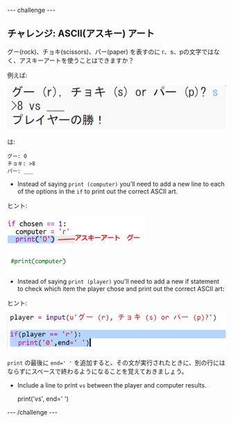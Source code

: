 \--- challenge \---

## チャレンジ: ASCII(アスキー) アート

グー(rock)、チョキ(scissors)、パー(paper) を表すのに r、s、pの文字ではなく、アスキーアートを使うことはできますか？

例えば:

![スクリーンショット](images/rps-ascii-challenge.png)

は: 

    グー: O
    チョキ: >8
    パー: ___
    

+ Instead of saying `print (computer)` you'll need to add a new line to each of the options in the `if` to print out the correct ASCII art. 

ヒント:

![スクリーンショット](images/rps-ascii-rock.png)

![スクリーンショット](images/rps-comment-computer.png)

+ Instead of saying `print (player)` you'll need to add a new if statement to check which item the player chose and print out the correct ASCII art:

ヒント:

![スクリーンショット](images/rps-player-ascii.png)

`print` の最後に `end=' '` を追加すると、その文が実行されたときに、別の行にはならずにスペースで終わるようになることを覚えておきましょう。

+ Include a line to print `vs` between the player and computer results.

    print('vs', end=' ')
    

\--- /challenge \---